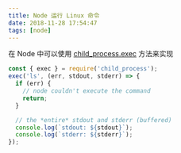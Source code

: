 ```yaml
---
title: Node 运行 Linux 命令
date: 2018-11-28 17:54:47
tags: [node]
---
```


在 Node 中可以使用 [child_process.exec](https://nodejs.org/docs/v8.1.4/api/child_process.html#child_process_child_process_exec_command_options_callback) 方法来实现
<!-- more --><!-- toc -->

```javascript
const { exec } = require('child_process');
exec('ls', (err, stdout, stderr) => {
  if (err) {
    // node couldn't execute the command
    return;
  }

  // the *entire* stdout and stderr (buffered)
  console.log(`stdout: ${stdout}`);
  console.log(`stderr: ${stderr}`);
});
```

